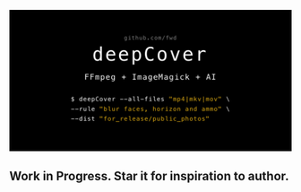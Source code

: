 ![line](https://github.com/fwd/deepCover/raw/main/cover.png)

## Work in Progress. Star it for inspiration to author.
